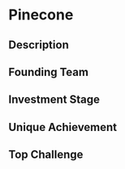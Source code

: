 # Pinecone
## Description
## Founding Team
## Investment Stage
## Unique Achievement
## Top Challenge
